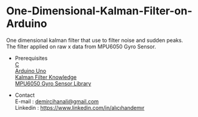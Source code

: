 

# One-Dimensional-Kalman-Filter-on-Arduino
One dimensional kalman filter that use to filter noise and sudden peaks.\
The filter applied on raw x data from MPU6050 Gyro Sensor. 

* Prerequisites\
[C](https://www.learn-c.org/)\
[Arduino Uno](https://www.arduino.cc/en/Tutorial/HomePage)\
[Kalman Filter Knowledge](https://www.kalmanfilter.net/kalman1d.html)\
[MPU6050 Gyro Sensor Library](https://github.com/tockn/MPU6050_tockn.git)

* Contact\
E-mail : demircihanali@gmail.com\
Linkedin : https://www.linkedin.com/in/alıcıhandemır


